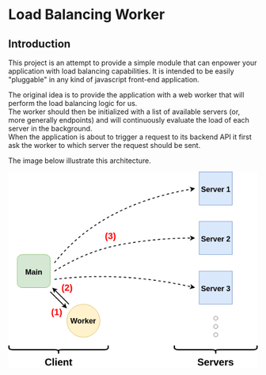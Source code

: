 # Load Balancing Worker

## Introduction

This project is an attempt to provide a simple module that can enpower your application
with load balancing capabilities. It is intended  to be easily "pluggable" in any kind
of javascript front-end application.

The original idea is to provide the application with a web worker that will perform the
load balancing logic for us.  
The worker should then be initialized with a list of available servers (or, more generally
endpoints) and will continuously evaluate the load of each server in the background.  
When the application is about to trigger a request to its backend API it first ask the
worker to which server the request should be sent.

The image below illustrate this architecture.

![schema-1](./schema-1.png)
